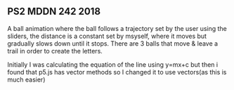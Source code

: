 ## PS2 MDDN 242 2018

A ball animation where the ball follows a trajectory set by the user using the sliders, the distance is a constant set by msyself, where it moves but gradually slows down until it stops. There are 3 balls that move & leave a trail in order to create the letters. 

Initially I was calculating the equation of the line using y=mx+c but then i found that p5.js has vector methods so I changed it to use vectors(as this is much easier)

